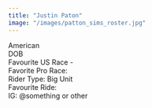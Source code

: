 ```yaml
---
title: "Justin Paton"
image: "/images/patton_sims_roster.jpg"
---
```


American \
DOB \
Favourite US Race -  \
Favorite Pro Race: \
Rider Type: Big Unit \
Favourite Ride:  \
IG: @something or other
